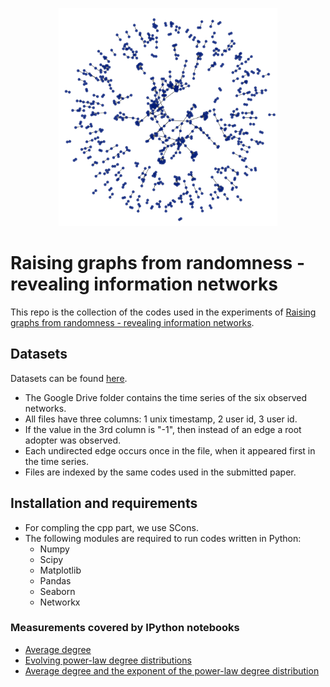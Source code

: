 <p align="center"> <img src="https://raw.githubusercontent.com/WsdmSubmission28/networkgrowth/master/content/viz_oc.png" width="350"/> </p>

# Raising graphs from randomness - revealing information networks

This repo is the collection of the codes used in the experiments of [Raising graphs from randomness - revealing information networks](https://drive.google.com/open?id=0B_3Dz2J_fhmTYXg5MlViOFpmemM).

## Datasets

Datasets can be found [here](https://drive.google.com/drive/folders/0B_3Dz2J_fhmTVzFrdkFOVjdIeEE).
* The Google Drive folder contains the time series of the six observed networks.
* All files have three columns: 1 unix timestamp, 2 user id, 3 user id.
* If the value in the 3rd column is "-1", then instead of an edge a root adopter was observed.
* Each undirected edge occurs once in the file, when it appeared first in the time series.
* Files are indexed by the same codes used in the submitted paper.

## Installation and requirements

* For compling the cpp part, we use SCons.
* The following modules are required to run codes written in Python:
   * Numpy
   * Scipy
   * Matplotlib
   * Pandas
   * Seaborn
   * Networkx

### Measurements covered by IPython notebooks

* [Average degree](https://github.com/WsdmSubmission28/networkgrowth/blob/master/ipython/es_avgdeg.ipynb)
* [Evolving power-law degree distributions](https://github.com/WsdmSubmission28/networkgrowth/blob/master/ipython/es_dist.ipynb)
* [Average degree and the exponent of the power-law degree distribution](https://github.com/WsdmSubmission28/networkgrowth/blob/master/ipython/es_degdist.ipynb)
